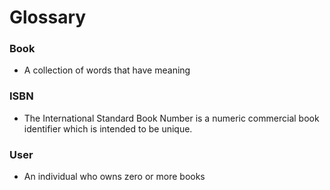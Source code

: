 # Glossary

### Book
- A collection of words that have meaning

### ISBN
- The International Standard Book Number is a numeric commercial book identifier which is intended to be unique.

### User
- An individual who owns zero or more books

